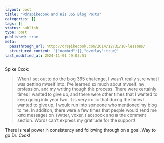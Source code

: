 ```yaml
---
layout: post
title: "@drspikecook and His 365 Blog Posts"
categories: []
tags: []
status: publish
type: post
published: true
meta:
  passthrough_url: http://drspikecook.com/2014/12/31/10-lessons/
  structured_content: '{"oembed":{},"overlay":true}'
last_modified_at: 2024-11-01 19:03:51
---
```


Spike Cook:


>When I set out to do the blog 365 challenge, I wasn’t really sure what I was getting myself into. I’ve learned so much about myself, my profession, and my writing though this process. There were certainly times I wanted to give up, and there were other times that I wanted to keep going into year two. It is very ironic that during the times I wanted to give up, I would run into someone who mentioned my blog to me. In addition, there were a few times that people would send me kind messages on Twitter, Voxer, Facebook and in the comment section. Words can’t express my gratitude for the support!



There is real power in consistency and following through on a goal. Way to go Dr. Cook!
